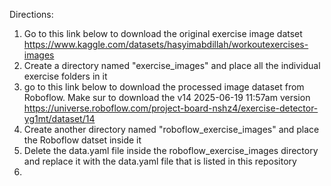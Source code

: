 Directions:

1. Go to this link below to download the original exercise image datset
    https://www.kaggle.com/datasets/hasyimabdillah/workoutexercises-images
2. Create a directory named "exercise_images" and place all the individual exercise folders in it
3. go to this link below to download the processed image dataset from Roboflow. Make sur to download the v14 2025-06-19 11:57am version
     https://universe.roboflow.com/project-board-nshz4/exercise-detector-yg1mt/dataset/14
4. Create another directory named "roboflow_exercise_images" and place the Roboflow datset inside it
5. Delete the data.yaml file inside the roboflow_exercise_images directory and replace it with the data.yaml file that is listed in this repository
6. 

